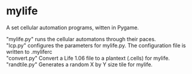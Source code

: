 mylife
============

A set cellular automation programs, witten in Pygame.

"mylife.py"   runs the cellular automatons through their paces.  
"lcp.py"      configures the parameters for mylife.py. The configuration file is
              written to .myliferc  
"convert.py"  Convert a Life 1.06 file to a plantext (.cells) for mylife.     
"randtile.py" Generates a random X by Y size tile for mylife.  


